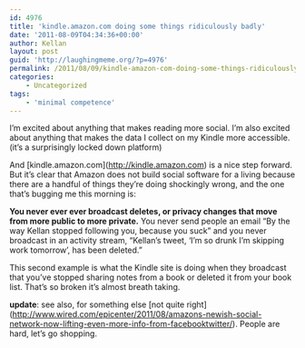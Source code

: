 ```yaml
---
id: 4976
title: 'kindle.amazon.com doing some things ridiculously badly'
date: '2011-08-09T04:34:36+00:00'
author: Kellan
layout: post
guid: 'http://laughingmeme.org/?p=4976'
permalink: /2011/08/09/kindle-amazon-com-doing-some-things-ridiculously-badly/
categories:
    - Uncategorized
tags:
    - 'minimal competence'
---
```


I’m excited about anything that makes reading more social. I’m also excited about anything that makes the data I collect on my Kindle more accessible. (it’s a surprisingly locked down platform)

And \[kindle.amazon.com\](http://kindle.amazon.com) is a nice step forward. But it’s clear that Amazon does not build social software for a living because there are a handful of things they’re doing shockingly wrong, and the one that’s bugging me this morning is:

**You never ever ever broadcast deletes, or privacy changes that move from more public to more private.** You never send people an email “By the way Kellan stopped following you, because you suck” and you never broadcast in an activity stream, “Kellan’s tweet, ‘I’m so drunk I’m skipping work tomorrow’, has been deleted.”

This second example is what the Kindle site is doing when they broadcast that you’ve stopped sharing notes from a book or deleted it from your book list. That’s so broken it’s almost breath taking.

**update**: see also, for something else \[not quite right\](http://www.wired.com/epicenter/2011/08/amazons-newish-social-network-now-lifting-even-more-info-from-facebooktwitter/). People are hard, let’s go shopping.